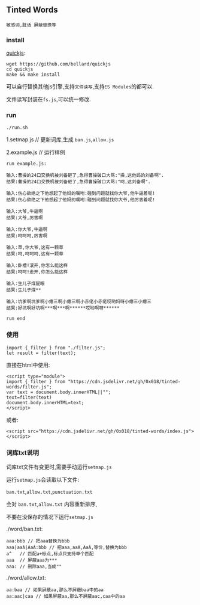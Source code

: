 ## Tinted Words
	敏感词,脏话 屏蔽替换等

### install

[quickjs](https://bellard.org/quickjs/):
```
wget https://github.com/bellard/quickjs
cd quickjs
make && make install
```
可以自行替换其他js引擎,支持`文件读写`,支持`ES Modules`的都可以.

文件读写封装在`fs.js`,可以统一修改.

### run

```
./run.sh
```
1.setmap.js // 更新词库,生成 `ban.js`,`allow.js`

2.example.js // 运行样例

```
run example.js:

输入:曹操的24口交换机被刘备砸了,急得曹操破口大骂:"操,这他妈的刘备啊".
结果:曹操的24口交换机被刘备砸了,急得曹操破口大骂:"呵,这刘备啊".

输入:伤心欲绝之下他想起了他妈的嘱咐:碰到问题就找你大爷,他牛逼着呢!
结果:伤心欲绝之下他想起了他妈的嘱咐:碰到问题就找你大爷,他厉害着呢!

输入:大爷,牛逼啊
结果:大爷,厉害啊

输入:你大爷,牛逼啊
结果:呵呵呵,厉害啊

输入:草,你大爷,这有一颗草
结果:呵,呵呵呵,这有一颗草

输入:卧槽!滚开,你怎么能这样
结果:呵呵!走开,你怎么能这样

输入:生儿子煤屁眼
结果:生儿子煤**

输入:坑爹啊坑爹啊小瘪三啊小瘪三啊小赤佬小赤佬哎哟妈呀小瘪三小瘪三
结果:好坑啊好坑啊***啊***啊******哎哟啊呀******

run end
```

### 使用

```
import { filter } from "./filter.js";
let result = filter(text);
```
直接在html中使用:

```
<script type="module">
import { filter } from "https://cdn.jsdelivr.net/gh/0x018/tinted-words/filter.js";
var text = document.body.innerHTML||"";
text=filter(text)
document.body.innerHTML=text;
</script>
```
或者:

```
<script src="https://cdn.jsdelivr.net/gh/0x018/tinted-words/index.js"></script>
```

### 词库txt说明

词库txt文件有变更时,需要手动运行`setmap.js`

运行`setmap.js`会读取以下文件:

`ban.txt`,`allow.txt`,`punctuation.txt`

会对 `ban.txt`,`allow.txt` 内容重新排序,

不要在没保存的情况下运行`setmap.js`

./word/ban.txt:
```
aaa:bbb // 把aaa替换为bbb
aaa|aaA|AaA:bbb // 把aaa,aaA,AaA,等价,替换为bbb
a^   // 匹配a+标点,标点只支持单个匹配
aaa  // 屏蔽aaa为***
aaa: // 删除aaa,当成""
```

./word/allow.txt:
```
aa:baa // 如果屏蔽aa,那么不屏蔽baa中的aa
aa:aac|caa // 如果屏蔽aa,那么不屏蔽aac,caa中的aa

```

